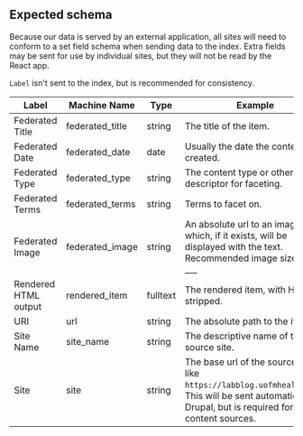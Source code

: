 ## Expected schema

Because our data is served by an external application, all sites will need to conform to a set field schema when sending data to the index. Extra fields may be sent for use by individual sites, but they will not be read by the React app.

`Label` isn't sent to the index, but is recommended for consistency.

| Label | Machine Name | Type | Example | Description |
| ----- | ------------ | ---- | ------- | ----------- |
| Federated Title | federated_title | string | The title of the item. |
| Federated Date | federated_date | date | Usually the date the content was created. |
| Federated Type | federated_type | string | The content type or other descriptor for faceting. |
| Federated Terms | federated_terms | string | Terms to facet on. |
| Federated Image | federated_image | string | An absolute url to an image which, if it exists, will be displayed with the text. Recommended image size: ___ x ___ |
| Rendered HTML output | rendered_item | fulltext | The rendered item, with HTML stripped. |
| URI | url | string | The absolute path to the item. |
| Site Name | site_name | string | The descriptive name of the source site. |
| Site | site | string | The base url of the source site, like `https://labblog.uofmhealth.edu`. This will be sent automatically by Drupal, but is required for eternal content sources.


